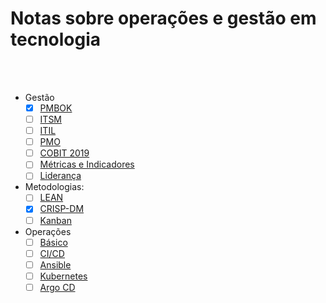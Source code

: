# Notas sobre operações e gestão em tecnologia

<br><br>

- Gestão
  - [x] [PMBOK](./notas/gestao/pmbok.md)
  - [ ] [ITSM](./notas/gestao/)
  - [ ] [ITIL](./notas/gestao/)
  - [ ] [PMO](./notas/gestao/)
  - [ ] [COBIT 2019](./notas/)
  - [ ] [Métricas e Indicadores](./notas/gestao/)
  - [ ] [Liderança](./notas/gestao/)

- Metodologias:
  - [ ] [LEAN](./notas/metodologias/)
  - [x] [CRISP-DM](./notas/metodologias/crispdm.md)
  - [ ] [Kanban](./notas/metodologias/)

- Operações
  - [ ] [Básico](./notas/operacoes/)
  - [ ] [CI/CD](./notas/operacoes/)
  - [ ] [Ansible](./notas/operacoes/)
  - [ ] [Kubernetes](./notas/operacoes/)
  - [ ] [Argo CD](./notas/operacoes/)
